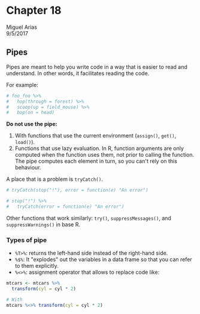 # Chapter 18
Miguel Arias  
9/5/2017  



## Pipes



Pipes are meant to help you write code in a way that is easier to read and understand. In other words, it facilitates reading the code. 

For example:

```r
# foo_foo %>%
#   hop(through = forest) %>%
#   scoop(up = field_mouse) %>%
#   bop(on = head)
```

**Do not use the pipe:**
1. With functions that use the current environment (`assign()`, `get()`, `load()`).
2. Functions that use lazy evaluation. In R, function arguments are only computed when the function uses them, not prior to calling the function. The pipe computes each element in turn, so you can't rely on this behaviour.

A place that is a problem is `tryCatch()`.

```r
# tryCatch(stop("!"), error = function(e) "An error")

# stop("!") %>% 
#   tryCatch(error = function(e) "An error")
```

Other functions that work similarly: `try()`, `suppressMessages()`, and `suppressWarnings()` in base R.

### Types of pipe

* `%T>%`: returns the left-hand side instead of the right-hand side.
* `%$%`: It "explodes" out the variables in a data frame so that you can refer to them explicitly. 
* `%<>%`: assignment operator that allows to replace code like:

```r
mtcars <- mtcars %>%
  transform(cyl = cyl * 2)

# With
mtcars %<>% transform(cyl = cyl * 2)
```
